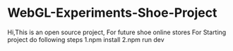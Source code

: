 # WebGL-Experiments-Shoe-Project
Hi,This is an open source project,
For future shoe online stores
For Starting project do following steps
1.npm install
2.npm run dev
